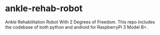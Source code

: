 # ankle-rehab-robot
Ankle Rehabilitation Robot With 2 Degrees of Freedom. This repo includes the codebase of both python and android for RaspberryPi 3 Model B+. 
